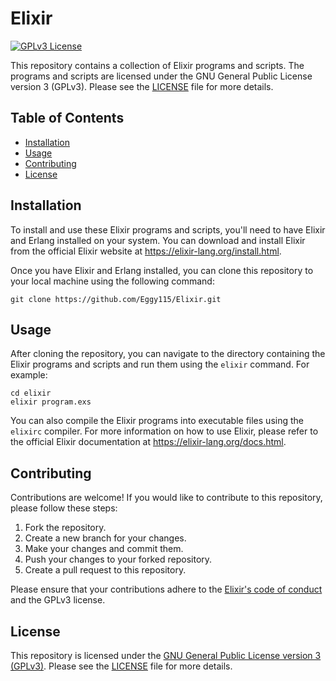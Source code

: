 # Elixir

[![GPLv3 License](https://img.shields.io/badge/license-GPLv3-blue.svg)](LICENSE)

This repository contains a collection of Elixir programs and scripts. The programs and scripts are licensed under the GNU General Public License version 3 (GPLv3). Please see the [LICENSE](LICENSE) file for more details.

## Table of Contents

- [Installation](#installation)
- [Usage](#usage)
- [Contributing](#contributing)
- [License](#license)

## Installation

To install and use these Elixir programs and scripts, you'll need to have Elixir and Erlang installed on your system. You can download and install Elixir from the official Elixir website at https://elixir-lang.org/install.html.

Once you have Elixir and Erlang installed, you can clone this repository to your local machine using the following command:

```
git clone https://github.com/Eggy115/Elixir.git
```

## Usage

After cloning the repository, you can navigate to the directory containing the Elixir programs and scripts and run them using the `elixir` command. For example:

```
cd elixir
elixir program.exs
```

You can also compile the Elixir programs into executable files using the `elixirc` compiler. For more information on how to use Elixir, please refer to the official Elixir documentation at https://elixir-lang.org/docs.html.

## Contributing

Contributions are welcome! If you would like to contribute to this repository, please follow these steps:

1. Fork the repository.
2. Create a new branch for your changes.
3. Make your changes and commit them.
4. Push your changes to your forked repository.
5. Create a pull request to this repository.

Please ensure that your contributions adhere to the [Elixir's code of conduct](https://github.com/elixir-lang/elixir/blob/master/CODE_OF_CONDUCT.md) and the GPLv3 license.

## License

This repository is licensed under the [GNU General Public License version 3 (GPLv3)](LICENSE). Please see the [LICENSE](LICENSE) file for more details.



